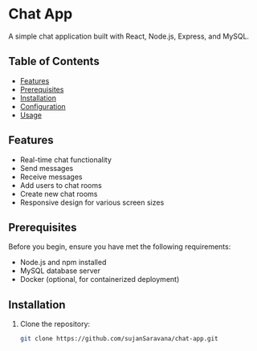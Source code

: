 # Chat App

A simple chat application built with React, Node.js, Express, and MySQL.

## Table of Contents

- [Features](#features)
- [Prerequisites](#prerequisites)
- [Installation](#installation)
- [Configuration](#configuration)
- [Usage](#usage)

## Features

- Real-time chat functionality
- Send messages
- Receive messages 
- Add users to chat rooms
- Create new chat rooms
- Responsive design for various screen sizes

## Prerequisites

Before you begin, ensure you have met the following requirements:

- Node.js and npm installed
- MySQL database server
- Docker (optional, for containerized deployment)

## Installation

1. Clone the repository:

   ```bash
   git clone https://github.com/sujanSaravana/chat-app.git
